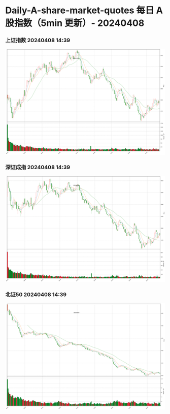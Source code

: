 
# Daily-A-share-market-quotes 每日 A 股指数（5min 更新）- 20240408

### 上证指数 20240408 14:39
![](./fig/2024/4/20240408-sh000001.png)

### 深证成指 20240408 14:39
![](./fig/2024/4/20240408-sz399001.png)

### 北证50 20240408 14:39
![](./fig/2024/4/20240408-bj899050.png)

